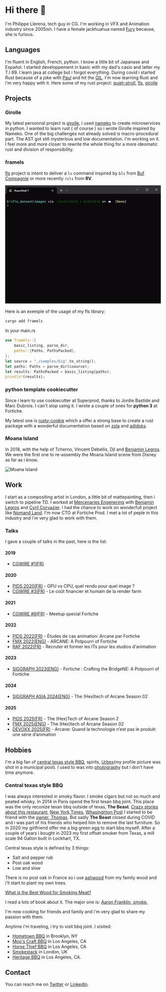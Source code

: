 # Hi there 👋

I'm Philippe Llerena, tech guy in CG. I'm working in VFX and Animation industry since 2005ish. I have a female jackhuahua named [Fury](https://www.instagram.com/furythedestroyer) because, she is furious.

## Languages

I'm fluent in English, French, python. I know a little bit of Japanase and Español. I started developpement in basic with my dad's casio and latter my T.I 89. I learn java at college but i forgot everything. During covid i started Rust because of a joke with [Paul](https://github.com/pypoulp) and hit the [GIL](https://en.wikipedia.org/wiki/Global_interpreter_lock). I'm now learning Rust and i'm very happy with it. Here some of my rust project: [quiet-stroll](https://github.com/forticheprod/quiet-stroll), [fls](https://github.com/forticheprod/fls), [girolle](https://github.com/doubleailes/girolle)

## Projects

### Girolle

My latest personnal project is [girolle](https://github.com/doubleailes/girolle), i used [nameko](https://github.com/nameko/nameko) to create microservices in python. I wanted to learn rust ( of course ) so i wrote Girolle inspired by Nameko. One of the big challenges not already solved is macro-procedural part. The AST got still mysterious and low documentation. I'm working on it. I feel more and more closer to rewrite the whole thing for a more ideomatic rust and division of responsibility.

### framels

[fls](https://github.com/forticheprod/fls) project is intent to deliver a `ls` command inspired by `bls` from [Buf Compagnie](https://buf.com/) or more recently `rvls` from **RV**.

![cliexample](https://github.com/forticheprod/fls/blob/main/images/fls_demo.gif)

Here is an exemple of the usage of my fls library:

```bash
cargo add framels
```

In your main.rs

```rust
use framels::{
    basic_listing, parse_dir,
    paths::{Paths, PathsPacked},
};
let source = "./samples/big".to_string();
let paths: Paths = parse_dir(&source);
let results: PathsPacked = basic_listing(paths);
println!(results);
```

### python template cookiecutter

Since i learn to use cookiecutter at Superprod, thanks to Jordie Bastide and Marc Dubrois. I can't stop using it. I wrote a couple of ones for **python 3** at Fortiche.

My latest one is [rusty-cookie](https://github.com/doubleailes/cookiecutter-rust) which a offer a strong base to create a rust package with a wonderful documentation based on [zola](https://www.getzola.org/) and [adidoks](https://github.com/aaranxu/adidoks).

### Moana Island

In 2018, with the help of Tcherno, Vincent Debellis, Djl and [Benjamin Legros](https://github.com/BenMercenaries). We were the first one to re-assembly the Moana Island scene from Disney as far as i know.

![Moana Island](https://pbs.twimg.com/media/DlmFMdfX0AAwUyb?format=jpg&name=large)

## Work

I start as a compositing artist in London, a little bit of mattepainting, then i switch to pipeline TD. I worked at [Mercenaries Engenering](https://github.com/MercenariesEngineering) with [Benjamin Legros](https://github.com/BenMercenaries) and [Cyril Corvazier](https://github.com/hulud75). I had the chance to work on wonderfull project like [Nomand Land](https://www.imdb.com/title/tt9770150/). I'm now CTO at Fortiche Prod. I met a lot of peple in this industry and i'm very glad to work with them.

### Talks

I gave a couple of talks in the past, here is the list:

#### 2019

- [CGWIRE #1(FR)](https://diplomeo.com/actualite-meetup_1_films_d_animation_quelle_organisation)

#### 2020

- [PIDS 2020(FR)](https://youtu.be/MQuoRxaoSN4?si=fY94qDCJVpC8G6UY) - GPU vs CPU, quel rendu pour quel image ?
- [CGWIRE #3(FR)](https://youtu.be/B2Pc-Fx2TUM?si=g_iFlRsRRiwT9jEl) - Le coût financier et humain de la render farm

#### 2021

- [CGWIRE #8(FR)](https://www.youtube.com/live/CXyxaXGsjfQ?si=9RoKXMhN5Be5L_QV) - Meetup special Fortiche

#### 2022

- [PIDS 2022(FR)](https://youtu.be/aE4yVaMqOH4?si=zZP8ZIaC9KxYCSt8) - Études de cas animation: Arcane par Fortiche
- [FMX 2022(ENG)](https://fmx.de/en/history/fmx-2022/detail/event/23305) - ARCANE: A Potpourri of Fortiche
- [RAF 2022(FR)](https://youtu.be/Q_CMxj_6oKI?si=ptBODRQAa7VLhj7V) - Recruter et former les ITs pour les studios d'animation

#### 2023

- [SIGGRAPH 2023(ENG)](https://dl.acm.org/doi/10.1145/3577023.3585274) - Fortiche : Crafting the BridgeNE: A Potpourri of Fortiche

#### 2024

- [SIGGRAPH ASIA 2024(ENG)](https://asia.siggraph.org/2024/program/key-speakers/) - The (Hex)tech of Arcane Season 02

#### 2025

- [PIDS 2025(FR)](https://www.pids-enghien.fr/prog2025-24janv/) - The (Hex)Tech of Arcane Season 2
- [FMX 2025(ENG)](https://fmx.de/en/program/program-2025/detail/event/32906) - The (Hex)tech of Arcane Season 02
- [DEVOXX 2025(FR)](https://youtu.be/ekM8V_u_uD4?si=-1yUH2C--KO4mS9k) - Arcane: Quand la technologie n’est pas le produit: une série d’animation

## Hobbies

I'm a big fan of [central texas style BBQ](https://www.instagram.com/fireandfurybbq/), spirits, [Urbex](https://www.360cities.net/profile/doubleailes)(my profile picture was shot in a municipal pool). I used to was into [photography](https://www.flickr.com/photos/doubleailes/) but i don't have time anymore.

### Central texas style BBQ

I was always interested in smoky flavor. I smoke cigars but not so much and peated whisky. In 2014 in Paris opend the first texan bbq joint. This place was the only reconize texan bbq outside of texas, **The Beast**. [Crazy stories about this restaurant](https://www.texasmonthly.com/bbq/the-beast/), [New York Times](http://www.nytimes.com/interactive/2015/08/23/travel/paris-restaurants-barbecue.html), [Whasinghton Post](https://www.washingtonpost.com/lifestyle/food/move-over-foie-gras-the-latest-rage-in-paris-is--classic-american-barbecue/2016/01/15/1b3ff700-ba52-11e5-829c-26ffb874a18d_story.html) I started to be friend with the [owner, Thomas](https://www.texasmonthly.com/bbq/interview-thomas-abramowicz-of-the-beast/). But sadly **The Beast** closed during COVID and i was part of his friends who helped him to remove the last furniture.
So in 2020 my girlfriend offer me a big green egg to start bbq myself. After a couple of years i bought in 2023 my first offset smoker from Texas, a mill scale 94 Gallon built in Lockhart, TX.

Central texas style is defined by 3 things:

- Salt and pepper rub
- Post oak wood
- Low and slow

There is no post oak in France so i use [ashwood](https://en.wikipedia.org/wiki/Fraxinus) from my family wood and i'll start to plant my own trees.

[What is the Best Wood for Smoking Meat?](https://www.chadsbbq.com/what-is-the-best-wood-for-smoking-meat-part-2/)

I read a lots of book about it. The major one is: [Aaron Franklin, smoke.](https://www.amazon.fr/Franklin-Smoke-Wood-Fire-Cookbook/dp/1984860488)

I'm now cooking for friends and family and i'm very glad to share my passion with them.

Anytime i'm traveling, i try to visit bbq joint. I visited:

- [Hometown BBQ](https://www.hometownbbq.com/) in Brooklyn, NY
- [Moo's Craft BBQ](https://www.mooscraftbarbecue.com/) in Los Angeles, CA
- [Horse Thief BBQ](https://www.horsethiefbbq.com/) in Los Angeles, CA
- [Smokestack](https://www.smokestak.co.uk/) in London, UK
- [Heritage BBQ](https://www.heritagecraftbbq.com) in Los Angeles, CA.

## Contact

You can reach me on [Twitter](https://twitter.com/doubleailes) or [LinkedIn](https://www.linkedin.com/in/philippe-llerena-89a24013/).
